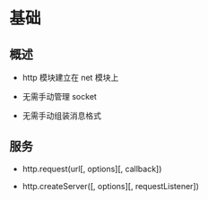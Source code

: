 # 基础

## 概述

+ http 模块建立在 net 模块上

+ 无需手动管理 socket

+ 无需手动组装消息格式

## 服务

+ http.request(url\[, options]\[, callback])

+ http.createServer(\[, options]\[, requestListener])
